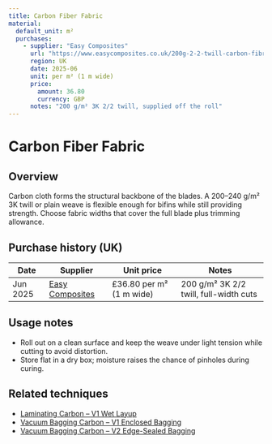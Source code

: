 ```yaml
---
title: Carbon Fiber Fabric
material:
  default_unit: m²
  purchases:
    - supplier: "Easy Composites"
      url: "https://www.easycomposites.co.uk/200g-2-2-twill-carbon-fibre-cloth"
      region: UK
      date: 2025-06
      unit: per m² (1 m wide)
      price:
        amount: 36.80
        currency: GBP
      notes: "200 g/m² 3K 2/2 twill, supplied off the roll"
---
```

# Carbon Fiber Fabric

## Overview
Carbon cloth forms the structural backbone of the blades. A 200–240 g/m² 3K twill or plain weave is flexible enough for
bifins while still providing strength. Choose fabric widths that cover the full blade plus trimming allowance.

## Purchase history (UK)
| Date | Supplier | Unit price | Notes |
| --- | --- | --- | --- |
| Jun 2025 | [Easy Composites](https://www.easycomposites.co.uk/200g-2-2-twill-carbon-fibre-cloth) | £36.80 per m² (1 m wide) | 200 g/m² 3K 2/2 twill, full-width cuts |

## Usage notes
- Roll out on a clean surface and keep the weave under light tension while cutting to avoid distortion.
- Store flat in a dry box; moisture raises the chance of pinholes during curing.

## Related techniques
- [Laminating Carbon – V1 Wet Layup](../techniques/laminating-carbon/v1/wet-layup.md)
- [Vacuum Bagging Carbon – V1 Enclosed Bagging](../techniques/vacuum-bagging-carbon/v1/enclosed-bagging.md)
- [Vacuum Bagging Carbon – V2 Edge-Sealed Bagging](../techniques/vacuum-bagging-carbon/v2/edge-sealed-bagging.md)
